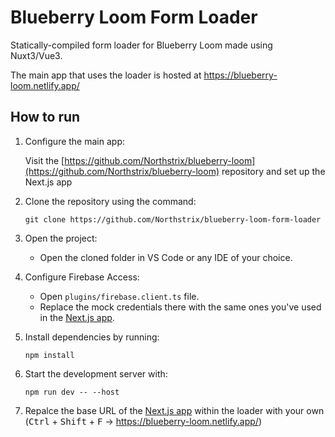 # Blueberry Loom Form Loader
Statically-compiled form loader for Blueberry Loom made using Nuxt3/Vue3.

The main app that uses the loader is hosted at https://blueberry-loom.netlify.app/

## How to run

1. Configure the main app:

    Visit the [https://github.com/Northstrix/blueberry-loom](https://github.com/Northstrix/blueberry-loom) repository and set up the Next.js app

2. Clone the repository using the command:

    ```
    git clone https://github.com/Northstrix/blueberry-loom-form-loader
    ```
    
3. Open the project:

    - Open the cloned folder in VS Code or any IDE of your choice.

4. Configure Firebase Access:

    - Open `plugins/firebase.client.ts` file.
    - Replace the mock credentials there with the same ones you've used in the [Next.js app](https://github.com/Northstrix/blueberry-loom).

5. Install dependencies by running:

    ```
    npm install
    ```

6. Start the development server with:

    ```
    npm run dev -- --host
    ```

7. Repalce the base URL of the [Next.js app](https://github.com/Northstrix/blueberry-loom) within the loader with your own (<kbd>Ctrl</kbd> + <kbd>Shift</kbd> + <kbd>F</kbd> -> https://blueberry-loom.netlify.app/)
